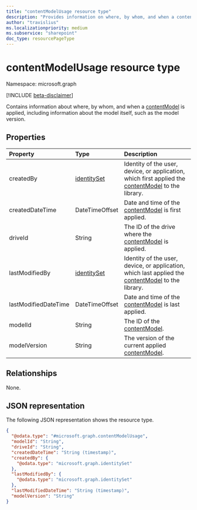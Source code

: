 ```yaml
---
title: "contentModelUsage resource type"
description: "Provides information on where, by whom, and when a content model is applied."
author: "travislius"
ms.localizationpriority: medium
ms.subservice: "sharepoint"
doc_type: resourcePageType
---
```


# contentModelUsage resource type

Namespace: microsoft.graph

[!INCLUDE [beta-disclaimer](../../includes/beta-disclaimer.md)]

Contains information about where, by whom, and when a [contentModel](../resources/contentmodel.md) is applied, including information about the model itself, such as the model version.

## Properties
|Property|Type|Description|
|:---|:---|:---|
|createdBy|[identitySet](../resources/identityset.md)|Identity of the user, device, or application, which first applied the [contentModel](../resources/contentmodel.md) to the library.|
|createdDateTime|DateTimeOffset|Date and time of the [contentModel](../resources/contentmodel.md) is first applied.|
|driveId|String|The ID of the drive where the [contentModel](../resources/contentmodel.md) is applied.|
|lastModifiedBy|[identitySet](../resources/identityset.md)|Identity of the user, device, or application, which last applied the [contentModel](../resources/contentmodel.md) to the library.|
|lastModifiedDateTime|DateTimeOffset|Date and time of the [contentModel](../resources/contentmodel.md) is last applied.|
|modelId|String|The ID of the [contentModel](../resources/contentmodel.md).|
|modelVersion|String|The version of the current applied [contentModel](../resources/contentmodel.md).|

## Relationships
None.

## JSON representation
The following JSON representation shows the resource type.
<!-- {
  "blockType": "resource",
  "@odata.type": "microsoft.graph.contentModelUsage"
}
-->
``` json
{
  "@odata.type": "#microsoft.graph.contentModelUsage",
  "modelId": "String",
  "driveId": "String",
  "createdDateTime": "String (timestamp)",
  "createdBy": {
    "@odata.type": "microsoft.graph.identitySet"
  },
  "lastModifiedBy": {
    "@odata.type": "microsoft.graph.identitySet"
  },
  "lastModifiedDateTime": "String (timestamp)",
  "modelVersion": "String"
}
```

